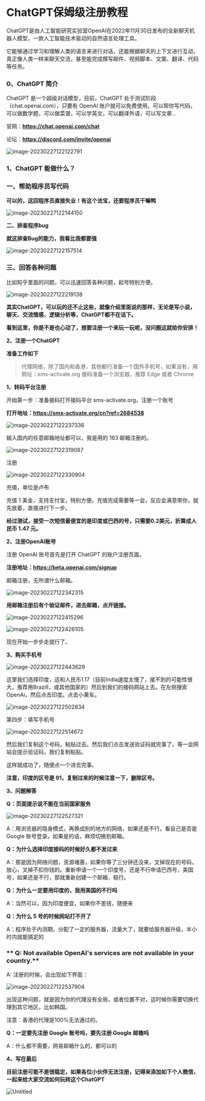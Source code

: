 # ChatGPT保姆级注册教程

ChatGPT是由人工智能研究实验室OpenAI在2022年11月30日发布的全新聊天机器人模型，一款人工智能技术驱动的自然语言处理工具。

它能够通过学习和理解人类的语言来进行对话，还能根据聊天的上下文进行互动，真正像人类一样来聊天交流，甚至能完成撰写邮件、视频脚本、文案、翻译、代码等任务。

### **0、ChatGPT 简介**

ChatGPT 是一个超级对话模型，目前，ChatGPT 处于测试阶段（chat.openai.com），只要有 OpenAI 账户就可以免费使用。可以帮你写代码，可以做数学题，可以做菜谱，可以学英文，可以翻译外语，可以写文章...

官网：**https://chat.openai.com/chat**

论坛：**https://discord.com/invite/openai**

![image-20230227122122791](.\images\image-20230227122122791.png)

### **1、ChatGPT 能做什么？**

### **一、帮助程序员写代码**

**可以的，这回程序员直接失业！有这个法宝，还要程序员干嘛鸭**

![image-20230227122144150](.\images\image-20230227122144150.png)

**二、排查程序bug**

**就这排查Bug的能力，我看比我都要强**

![image-20230227122157514](.\images\image-20230227122157514.png)

### **三、回答各种问题**

比如知乎里面的问题，可以迅速回答各种问题，起号特别方便。

![image-20230227122219138](.\images\image-20230227122219138.png)

**其实ChatGPT，可以玩的还不止这些，就像介绍里面说的那样，无论是写小说，聊天、交流情感、逻辑分析等，ChatGPT都不在话下。**

**看到这里，你是不是也心动了，想要注册一个来玩一玩呢，没问题这就给你安排！**

**2、注册一个ChatGPT**

**准备工作如下**

> 代理网络，除了国内和香港，其他都行准备一个国外手机号，如果没有，用网址：sms-activate.org 接码准备一个浏览器，推荐 Edge 或者 Chrome
> 

**1、转码平台注册**

开始第一步：准备接码打开接码平台 sms-activate.org，注册一个账号

**打开地址：https://sms-activate.org/cn?ref=2684538**

![image-20230227122237336](.\images\image-20230227122237336.png)

输入国内的任意邮箱地址都可以，我是用的 163 邮箱注册的。

![image-20230227122319087](.\images\image-20230227122319087.png)

注册

![image-20230227122330904](.\images\image-20230227122330904.png)

充值，单位是卢布

充值 1 美金，支持支付宝，特别方便。充值完成需要等一会，反应会满意带你，就先放着，直接进行下一步。

**经过测试，接受一次短信最便宜的是印度或巴西的号，只需要0.2美元，折算成人民币 1.47 元。**

**2、注册OpenAI账号**

注册 OpenAI 账号首先是打开 ChatGPT 的账户注册页面。

**注册地址：https://beta.openai.com/signup**

邮箱注册，无所谓什么邮箱。

![image-20230227122342315](.\images\image-20230227122342315.png)

**用邮箱注册后有个验证邮件，进去邮箱，点开链接。**

![image-20230227122415296](.\images\image-20230227122415296.png)

![image-20230227122426105](.\images\image-20230227122426105.png)

现在开始一步步走就行了。

**3、购买手机号**

![image-20230227122443629](.\images\image-20230227122443629.png)

这里我们选择印度，这和人民币1.17（目前India速度太慢了，接不到的可能性很大，推荐用Brazill，或其他国家的）然后到我们的接码网站上去。在左侧搜索 OpenAi，然后点击印度。点击小黄车。

![image-20230227122502834](.\images\image-20230227122502834.png)

第四步：填写手机号

![image-20230227122514672](.\images\image-20230227122514672.png)

然后我们复制这个号码，粘贴过去。然后我们点击发送验证码就完事了。等一会网站会提示验证码，我们复制粘贴。

这样就成功了，随便点一个进去完事。

**注意，印度的区号是 91，复制过来的时候注意一下，删除区号。**

**3、问题解答**

**Q：页面提示说不能在当前国家服务**

![image-20230227122527321](.\images\image-20230227122527321.png)

A：用浏览器的隐身模式，再换成别的地方的网络，如果还是不行，看自己是否是 Google 账号登录，如果是的话，麻烦切换到邮箱。

**Q：为什么选择印度接码的时候好久都不发过来**

A：那是因为网络问题，资源堵塞，如果你等了三分钟还没来，叉掉现在的号码，放心，叉掉不扣你钱的。重新申请一个一个印度号，还是不行申请巴西号，美国号，如果还是不行，那就重新创建一个邮箱，稳行。

**Q：为什么一定要用印度的，我用美国的不行吗**

A：当然可以，因为印度便宜，如果你不差钱，随便来

**Q：为什么 5 号的时候网站打不开了**

A：程序处于内测期，分配了一定的服务器，流量大了，就要给服务器升级，半小时内就能搞定的

### ** Q: Not available OpenAI's services are not available in your country.**

A: 注册的时候，会出现如下界面：

![image-20230227122537904](.\images\image-20230227122537904.png)

出现这种问题，就是因为你的代理没有全局，或者位置不对，这时候你需要切换代理到其它地区，比如韩国。

注意：香港的代理是100%无法通过的。

**Q：一定要先注册 Google 账号吗，要先注册 Google 邮箱吗**

A：什么都不需要，网易邮箱什么的，都可以的

**4、写在最后**

**目前注册可能不是很稳定，如果各位小伙伴无法注册，记得来添加如下个人微信，一起来给大家交流如何玩转这个ChatGPT**

![Untitled](.\images\Untitled.png)